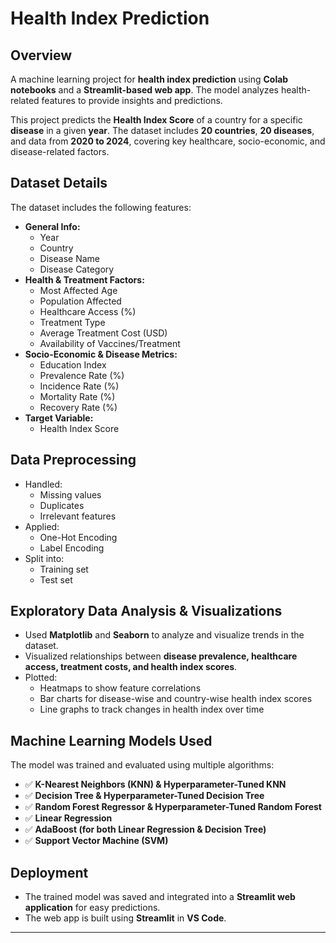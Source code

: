 # **Health Index Prediction**

## **Overview**
A machine learning project for **health index prediction** using **Colab notebooks** and a **Streamlit-based web app**. The model analyzes health-related features to provide insights and predictions.

This project predicts the **Health Index Score** of a country for a specific **disease** in a given **year**. The dataset includes **20 countries**, **20 diseases**, and data from **2020 to 2024**, covering key healthcare, socio-economic, and disease-related factors.

## **Dataset Details**
The dataset includes the following features:
- **General Info:**  
  - Year  
  - Country  
  - Disease Name  
  - Disease Category  
- **Health & Treatment Factors:**  
  - Most Affected Age  
  - Population Affected  
  - Healthcare Access (%)  
  - Treatment Type  
  - Average Treatment Cost (USD)  
  - Availability of Vaccines/Treatment  
- **Socio-Economic & Disease Metrics:**  
  - Education Index  
  - Prevalence Rate (%)  
  - Incidence Rate (%)  
  - Mortality Rate (%)  
  - Recovery Rate (%)  
- **Target Variable:**  
  - Health Index Score  

## **Data Preprocessing**
- Handled:
  - Missing values  
  - Duplicates  
  - Irrelevant features  
- Applied:
  - One-Hot Encoding  
  - Label Encoding  
- Split into:
  - Training set  
  - Test set  

## **Exploratory Data Analysis & Visualizations**
- Used **Matplotlib** and **Seaborn** to analyze and visualize trends in the dataset.  
- Visualized relationships between **disease prevalence, healthcare access, treatment costs, and health index scores**.  
- Plotted:
  - Heatmaps to show feature correlations  
  - Bar charts for disease-wise and country-wise health index scores  
  - Line graphs to track changes in health index over time  

## **Machine Learning Models Used**
The model was trained and evaluated using multiple algorithms:  
- ✅ **K-Nearest Neighbors (KNN) & Hyperparameter-Tuned KNN**  
- ✅ **Decision Tree & Hyperparameter-Tuned Decision Tree**  
- ✅ **Random Forest Regressor & Hyperparameter-Tuned Random Forest**  
- ✅ **Linear Regression**  
- ✅ **AdaBoost (for both Linear Regression & Decision Tree)**  
- ✅ **Support Vector Machine (SVM)**  

## **Deployment**
- The trained model was saved and integrated into a **Streamlit web application** for easy predictions.  
- The web app is built using **Streamlit** in **VS Code**.  

---

